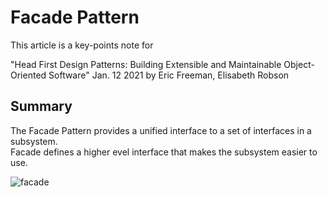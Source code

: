 # Facade Pattern
This article is a key-points note for  

"Head First Design Patterns: Building Extensible and Maintainable Object-Oriented Software"
Jan. 12 2021 by Eric Freeman, Elisabeth Robson

## Summary
The Facade Pattern provides a unified interface to a set of interfaces in a subsystem.  
Facade defines a higher evel interface that makes the subsystem easier to use.  

![facade](https://user-images.githubusercontent.com/98417271/220710487-b2274236-ffbe-4b7c-b1a8-65a66251b6e2.png)
